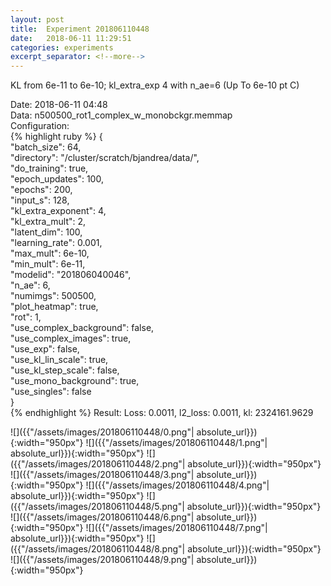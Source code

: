 ```yaml
---
layout: post
title:  Experiment 201806110448
date:   2018-06-11 11:29:51
categories: experiments
excerpt_separator: <!--more-->
---
```

KL from 6e-11 to 6e-10; kl_extra_exp 4 with n_ae=6 (Up To 6e-10 pt C)  

 <!--more-->
Date: 2018-06-11 04:48  
Data: n500500_rot1_complex_w_monobckgr.memmap  
Configuration:   
{% highlight ruby %}
{  
    "batch_size": 64,   
    "directory": "/cluster/scratch/bjandrea/data/",   
    "do_training": true,   
    "epoch_updates": 100,   
    "epochs": 200,   
    "input_s": 128,   
    "kl_extra_exponent": 4,   
    "kl_extra_mult": 2,   
    "latent_dim": 100,   
    "learning_rate": 0.001,   
    "max_mult": 6e-10,   
    "min_mult": 6e-11,   
    "modelid": "201806040046",   
    "n_ae": 6,   
    "numimgs": 500500,   
    "plot_heatmap": true,   
    "rot": 1,   
    "use_complex_background": false,   
    "use_complex_images": true,   
    "use_exp": false,   
    "use_kl_lin_scale": true,   
    "use_kl_step_scale": false,   
    "use_mono_background": true,   
    "use_singles": false  
}  
{% endhighlight %}
Result: Loss: 0.0011, l2_loss: 0.0011, kl: 2324161.9629  

![]({{"/assets/images/201806110448/0.png"| absolute_url}}){:width="950px"}
![]({{"/assets/images/201806110448/1.png"| absolute_url}}){:width="950px"}
![]({{"/assets/images/201806110448/2.png"| absolute_url}}){:width="950px"}
![]({{"/assets/images/201806110448/3.png"| absolute_url}}){:width="950px"}
![]({{"/assets/images/201806110448/4.png"| absolute_url}}){:width="950px"}
![]({{"/assets/images/201806110448/5.png"| absolute_url}}){:width="950px"}
![]({{"/assets/images/201806110448/6.png"| absolute_url}}){:width="950px"}
![]({{"/assets/images/201806110448/7.png"| absolute_url}}){:width="950px"}
![]({{"/assets/images/201806110448/8.png"| absolute_url}}){:width="950px"}
![]({{"/assets/images/201806110448/9.png"| absolute_url}}){:width="950px"}
